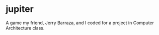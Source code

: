 # jupiter
A game my friend, Jerry Barraza, and I coded for a project in Computer Architecture class.  


